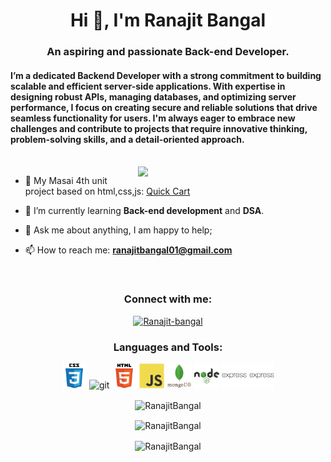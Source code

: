 
<h1 align="center">Hi 👋, I'm Ranajit Bangal</h1>
<h3 align="center">An aspiring and passionate Back-end Developer.</h3>

#### I’m a dedicated Backend Developer with a strong commitment to building scalable and efficient server-side applications. With expertise in designing robust APIs, managing databases, and optimizing server performance, I focus on creating secure and reliable solutions that drive seamless functionality for users. I'm always eager to embrace new challenges and contribute to projects that require innovative thinking, problem-solving skills, and a detail-oriented approach.

<br/>
<img align="right" width="300" src="https://miro.medium.com/v2/resize:fit:1400/0*NgUtI3tYLhuq5Vy0.gif" >

- 🔭 My Masai 4th unit project based on html,css,js: [Quick Cart](https://web205quickcart.netlify.app/)
  
- 🌱 I’m currently learning **Back-end development** and **DSA**.
- 💬 Ask me about anything, I am happy to help;
- 📫 How to reach me: **ranajitbangal01@gmail.com**
<!-- - 👨‍💻 All of my projects are available at [Portfolio](https://RantuBangal.github.io/) -->
<!-- - 📄 Know about my experiences [Resume](https://drive.google.com/file/d/125BcwH1QsnrRzi9EGeaQ9C8Mn76B06WO/view?usp=sharing) -->

<br/>
<h3 align="center">Connect with me:</h3>
<p align="center">
  <a href="www.linkedin.com/in/ranajit-bangal-r7182" target="_blank">
    <img src="https://raw.githubusercontent.com/rahuldkjain/github-profile-readme-generator/master/src/images/icons/Social/linked-in-alt.svg" alt="Ranajit-bangal" height="30" width="40" />
  </a>
</p>

<h3 align="center">Languages and Tools:</h3>
<p align="center">
  <!-- <img src="https://raw.githubusercontent.com/devicons/devicon/master/icons/bootstrap/bootstrap-plain-wordmark.svg" alt="bootstrap" width="40" height="40"/> -->
  <img src="https://raw.githubusercontent.com/devicons/devicon/master/icons/css3/css3-original-wordmark.svg" alt="css3" width="40" height="40"/>
  <img src="https://www.vectorlogo.zone/logos/git-scm/git-scm-icon.svg" alt="git" width="40" height="40"/>
  <img src="https://raw.githubusercontent.com/devicons/devicon/master/icons/html5/html5-original-wordmark.svg" alt="html5" width="40" height="40"/>
  <!-- <img src="https://raw.githubusercontent.com/devicons/devicon/master/icons/java/java-original.svg" alt="java" width="40" height="40"/> -->
  <img src="https://raw.githubusercontent.com/devicons/devicon/master/icons/javascript/javascript-original.svg" alt="javascript" width="40" height="40"/>
  <img src="https://raw.githubusercontent.com/devicons/devicon/master/icons/mongodb/mongodb-original-wordmark.svg" alt="mongodb" width="40" height="40"/>
  <!-- <img src="https://raw.githubusercontent.com/devicons/devicon/master/icons/mysql/mysql-original-wordmark.svg" alt="mysql" width="40" height="40"/> -->
  <img src="https://raw.githubusercontent.com/devicons/devicon/master/icons/nodejs/nodejs-original-wordmark.svg" alt="nodejs" width="40" height="40"/>
  <!-- <img src="https://raw.githubusercontent.com/devicons/devicon/master/icons/react/react-original-wordmark.svg" alt="react" width="40" height="40"/> -->
    <img src="https://raw.githubusercontent.com/devicons/devicon/master/icons/express/express-original-wordmark.svg" alt="express" width="40" height="40"/>
        <img src="https://raw.githubusercontent.com/devicons/devicon/master/icons/express/express-original-wordmark.svg" alt="express" width="40" height="40"/>
  <!-- <img src="https://raw.githubusercontent.com/devicons/devicon/master/icons/redux/redux-original.svg" alt="redux" width="40" height="40"/> -->
  <!-- <img src="https://raw.githubusercontent.com/devicons/devicon/master/icons/sass/sass-original.svg" alt="sass" width="40" height="40"/> 
  <img src="https://www.vectorlogo.zone/logos/tailwindcss/tailwindcss-icon.svg" alt="tailwind" width="40" height="40"/>
</p> -->
<br/>
<p align="center">
  <img align="center" src="https://github-readme-stats.vercel.app/api/top-langs?username=ranajit001&show_icons=true&locale=en&layout=compact&theme=radical" alt="RanajitBangal" />
</p>
<p align="center">
  <img align="center" src="https://github-readme-stats.vercel.app/api?username=ranajit001&show_icons=true&theme=radical" alt="RanajitBangal" />
</p>

<p align="center">
  <img align="center" src="https://github-readme-streak-stats.herokuapp.com/?user=ranajit001&theme=radical" alt="RanajitBangal" />
</p>

<!-- <p align="center">
<img src="https://raw.githubusercontent.com/Trilokia/Trilokia/379277808c61ef204768a61bbc5d25bc7798ccf1/bottom_header.svg">

</p> -->
